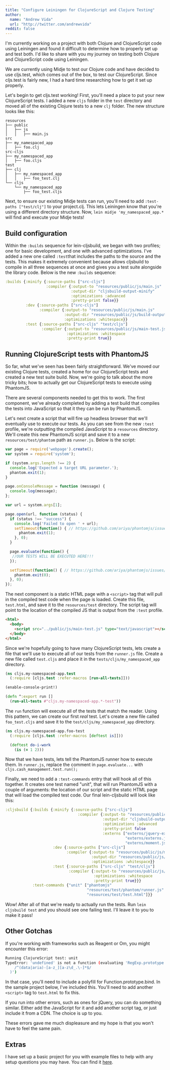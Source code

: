 ```yaml
---
title: "Configure Leiningen for ClojureScript and Clojure Testing"
author:
  name: "Andrew Vida"
  url: "http://twitter.com/andrewvida"
reddit: false
---
```


I'm currently working on a project with both Clojure and ClojureScript code using Leiningen and found it difficult to determine how to properly set up and test both.  I'd like to share with you my journey on testing both Clojure and ClojureScript code using Leiningen.

We are currently using Midje to test our Clojure code and have decided to use cljs.test, which comes out of the box, to test our ClojureScript. Since cljs.test is fairly new, I had a hard time researching how to get it set up properly.

Let's begin to get cljs.test working! First, you'll need a place to put your new ClojureScript tests. I added a new `cljs` folder in the `test` directory and moved all of the existing Clojure tests to a new `clj` folder.  The new structure looks like this:

```
resources
├── public
│   ├── js
│   │   ├── main.js
src
├── my_namespaced_app
│   ├── foo.clj
src-cljs
├── my_namespaced_app
│   ├── foo.cljs
test
├── clj
│   ├── my_namespaced_app
│   │   ├── foo_test.clj
└── cljs
    └── my_namespaced_app
        ├── foo_test.cljs
```

Next, to ensure our existing Midje tests can run, you'll need to add `:test-paths ["test/clj"]` to your project.clj.  This lets Leiningen know that you're using a different directory structure. Now, `lein midje 'my_namespaced_app.*` will find and execute your Midje tests!

## Build configuration

Within the `:builds` sequence for lein-cljsbuild, we began with two profiles; one for basic development, and one with advanced optimizations.  I've added a new one called `:test`that includes the paths to the source and the tests.  This makes it extremely convenient because allows cljsbuild to compile in all three sequences at once and gives you a test suite alongside the library code.  Below is the new `:builds` sequence:

``` clojure
:builds {:minify {:source-paths ["src-cljs"]
                  :compiler {:output-to "resources/public/js/main.js"
                             :output-dir "cljsbuild-output-minify"
                             :optimizations :advanced
                             :pretty-print false}}
         :dev {:source-paths ["src-cljs"]
               :compiler {:output-to "resources/public/js/main.js"
                          :output-dir "resources/public/js/build-output-dev"
                          :optimizations :whitespace}}
         :test {:source-paths ["src-cljs" "test/cljs"]
                :compiler {:output-to "resources/public/js/main-test.js"
                           :optimizations :whitespace
                           :pretty-print true}}
```

## Running ClojureScript tests with PhantomJS

So far, what we've seen has been fairly straightforward.  We've moved our existing Clojure tests, created a home for our ClojureScript tests and created a new test suite build.  Now, we're going to talk about the more tricky bits; how to actually get our ClojureScript tests to execute using PhantomJS.

There are several components needed to get this to work.  The first component, we've already completed by adding a test build that compiles the tests into JavaScript so that it they can be run by PhantomJS.

Let's next create a script that will fire up headless browser that we'll eventually use to execute our tests.  As you can see from the new `:test` profile, we're outputting the compiled JavaScript to a `resources` directory.  We'll create this new PhantomJS script and save it to a new `resources/test/phantom` path as `runner.js`.  Below is the script:

```javascript
var page = require('webpage').create();
var system = require('system');

if (system.args.length !== 2) {
  console.log('Expected a target URL parameter.');
  phantom.exit(1);
}

page.onConsoleMessage = function (message) {
  console.log(message);
};

var url = system.args[1];

page.open(url, function (status) {
  if (status !== "success") {
    console.log('Failed to open ' + url);
    setTimeout(function() { // https://github.com/ariya/phantomjs/issues/12697
      phantom.exit(1);
    }, 0);
  }

  page.evaluate(function() {
   //OUR TESTS WILL BE EXECUTED HERE!!!
  });

  setTimeout(function() { // https://github.com/ariya/phantomjs/issues/12697
    phantom.exit(0);
  }, 0);
});
```

The next component is a static HTML page with a `<script>` tag that will pull in the compiled test code when the page is loaded. Create this file, `test.html`, and save it to the `resources/test` directory.  The script tag will point to the location of the compiled JS that is output from the `:test` profile.

```html
<html>
  <body>
    <script src="../public/js/main-test.js" type="text/javascript"></script>
  </body>
</html>
```

Since we're hopefully going to have many ClojureScript tests, lets create a file that we'll use to execute all of our tests from the `runner.js` file.  Create a new file called `test.cljs` and place it in the `tests/cljs/my_namespaced_app` directory.

```clojure
(ns cljs.my-namespaced-app.test
  (:require [cljs.test :refer-macros [run-all-tests]]))

(enable-console-print!)

(defn ^:export run []
  (run-all-tests #"cljs.my-namespaced-app.*-test"))
```

The `run` function will execute all of the tests that match the reader. Using this pattern, we can create our first _real_ test. Let's create a new file called `foo_test.cljs` and save it to the `test/cljs/my_namespaced_app` directory.

```clojure
(ns cljs.my-namespaced-app.foo-test
  (:require [cljs.test :refer-macros [deftest is]]))

  (deftest do-i-work
    (is (= 1 2)))
```
Now that we have tests, lets tell the PhantomJS runner how to execute them.  In `runner.js`, replace the comment in `page.evaluate...` with `cljs.cash_management.test.run();`

Finally, we need to add a `:test-commands` entry that will hook all of this together. It creates one test named "unit", that will run PhantomJS with a couple of arguments: the location of our script and the static HTML page that will load the compiled test code.  Our final lein-cljsbuild will look like this:

```clojure
:cljsbuild {:builds {:minify {:source-paths ["src-cljs"]
                                :compiler {:output-to "resources/public/js/main.js"
                                           :output-dir "cljsbuild-output-minify"
                                           :optimizations :advanced
                                           :pretty-print false
                                           :externs ["externs/jquery-externs-1.9.js"
                                                     "externs/externs.js"
                                                     "externs/moment.js"]}}
                     :dev {:source-paths ["src-cljs"]
                           :compiler {:output-to "resources/public/js/main.js"
                                      :output-dir "resources/public/js/build-output-dev"
                                      :optimizations :whitespace}}
                     :test {:source-paths ["src-cljs" "test/cljs"]
                            :compiler {:output-to "resources/public/js/main-test.js"
                                       :optimizations :whitespace
                                       :pretty-print true}}}
            :test-commands {"unit" ["phantomjs"
                                    "resources/test/phantom/runner.js"
                                    "resources/test/test.html"]}}
```

Wow!  After all of that we're ready to actually run the tests.  Run `lein cljsbuild test` and you should see one failing test.  I'll leave it to you to make it pass!

## Other Gotchas
If you're working with frameworks such as Reagent or Om, you might encounter this error:

```bash
Running ClojureScript test: unit
TypeError: 'undefined' is not a function (evaluating 'RegExp.prototype.test.bind(
    /^(data|aria)-[a-z_][a-z\d_.\-]*$/
  )')
 ```

 In that case, you'll need to include a polyfill for Function.prototype.bind. In the sample project below, I've included this.  You'll need to add another `<script>` tag to `test.html` to fix this.

If you run into other errors, such as ones for jQuery, you can do something similar.  Either add the JavaScript for it and add another script tag, or just include it from a CDN.  The choice is up to you.

These errors gave me much displeasure and my hope is that you won't have to feel the same pain.

## Extras
I have set up a basic project for you with example files to help with any setup questions you may have.  You can find it [here](https://github.com/andrewvida/leiningen-cljs-test-example).
